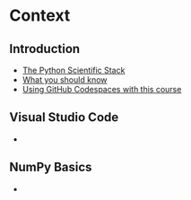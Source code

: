 # Context
## Introduction
* [The Python Scientific Stack](./introduction/the-python-scientific-stack.md)
* [What you should know](./introduction/what-you-should-know.md)
* [Using GitHub Codespaces with this course](./introduction/using-gitHub-codespaces-with-this-course.md)

## Visual Studio Code
*

## NumPy Basics
*